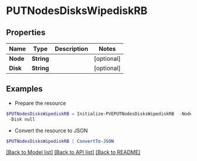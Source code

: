 # PUTNodesDisksWipediskRB
## Properties

Name | Type | Description | Notes
------------ | ------------- | ------------- | -------------
**Node** | **String** |  | [optional] 
**Disk** | **String** |  | [optional] 

## Examples

- Prepare the resource
```powershell
$PUTNodesDisksWipediskRB = Initialize-PVEPUTNodesDisksWipediskRB  -Node null `
 -Disk null
```

- Convert the resource to JSON
```powershell
$PUTNodesDisksWipediskRB | ConvertTo-JSON
```

[[Back to Model list]](../README.md#documentation-for-models) [[Back to API list]](../README.md#documentation-for-api-endpoints) [[Back to README]](../README.md)

